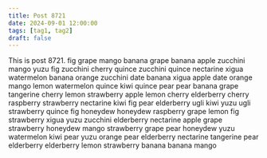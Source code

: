 ```yaml
---
title: Post 8721
date: 2024-09-01 12:00:00
tags: [tag1, tag2]
draft: false
---
```

This is post 8721.
fig
grape
mango
banana
grape
banana
apple
zucchini
mango
yuzu
fig
zucchini
cherry
quince
zucchini
quince
nectarine
xigua
watermelon
banana
orange
zucchini
date
banana
xigua
apple
date
orange
mango
lemon
watermelon
quince
kiwi
quince
pear
pear
banana
grape
tangerine
cherry
lemon
strawberry
apple
lemon
cherry
elderberry
cherry
raspberry
strawberry
nectarine
kiwi
fig
pear
elderberry
ugli
kiwi
yuzu
ugli
strawberry
quince
fig
honeydew
honeydew
raspberry
grape
lemon
fig
strawberry
xigua
yuzu
zucchini
elderberry
nectarine
apple
grape
strawberry
honeydew
mango
strawberry
grape
pear
honeydew
yuzu
watermelon
kiwi
pear
yuzu
orange
pear
elderberry
nectarine
tangerine
pear
elderberry
elderberry
lemon
strawberry
banana
banana
mango
